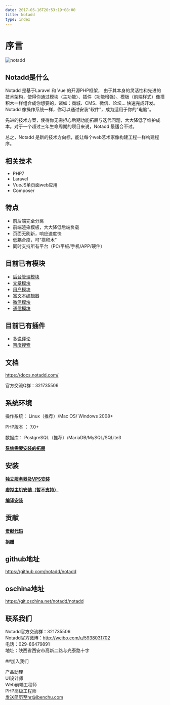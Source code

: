 ```yaml
---
date: 2017-05-16T20:53:19+08:00
title: Notadd
type: index
---
```


# 序言

![notadd](https://www.notadd.com/src/notadd_logo.svg)

## Notadd是什么

Notadd 是基于Laravel 和 Vue 的开源PHP框架， 由于其本身的灵活性和先进的技术架构，使得你通过模块（主功能）、插件（功能增强）、模板（前端样式）像搭积木一样组合成你想要的，诸如：商城、CMS、微信、论坛...  快速完成开发。
Notadd 像操作系统一样，你可以通过安装“软件”，成为适用于你的“电脑”。

先进的技术方案，使得你无需担心后期功能拓展与迭代问题，大大降低了维护成本。对于一个超过三年生命周期的项目来说，Notadd 最适合不过。

总之，Notadd 是新的技术方向标，能让每个web艺术家像构建工程一样构建程序。

## 相关技术

- PHP7
- Laravel
- VueJS单页面web应用
- Composer

## 特点

- 前后端完全分离
- 前端渲染模板，大大降低后端负载
- 页面无刷新，响应速度快
- 低耦合度，可“搭积木”
- 同时支持所有平台（PC/平板/手机/APP/硬件）

## 目前已有模块

- [后台管理模块](https://github.com/notadd/administration)
- [文章模块](https://github.com/notadd/content)
- [用户模块](https://github.com/notadd/member)
- [富文本编辑器](https://github.com/notadd/neditor)
- [微信模块](https://github.com/notadd/wechat)
- [通信模块](https://github.com/notadd/socket)

## 目前已有插件

- [多说评论](http://git.oschina.net/notadd/duoshuo)
- [百度搜索](http://git.oschina.net/notadd/baidu)

## 文档

https://docs.notadd.com/

官方交流Q群：321735506

## 系统环境

操作系统： Linux（推荐）/Mac OS/ Windows 2008+

PHP版本 ： 7.0+

数据库： PostgreSQL（推荐）/MariaDB/MySQL/SQLite3


**[系统需要安装的拓展](https://docs.notadd.com/#/v1.0/zh-CN/installations/first)**

## 安装

**[独立服务器及VPS安装](https://docs.notadd.com/#/v1.0/zh-CN/installations/vps)**

**[虚拟主机安装（暂不支持）](https://docs.notadd.com/#/v1.0/zh-CN/installations/vhost)**

**[编译安装](https://docs.notadd.com/#/v1.0/zh-CN/installations/compile)**


## 贡献

**[贡献代码](https://docs.notadd.com/introductions/contributing.html)**

**[捐赠](https://git.oschina.net/notadd/notadd?donate=true)**


## github地址

https://github.com/notadd/notadd

## oschina地址

https://git.oschina.net/notadd/notadd

## 联系我们

Notadd官方交流群：321735506      
Notadd官方微博：http://weibo.com/u/5938031702      
电话：029-86479891       
地址：陕西省西安市高新二路与光泰路十字   

##加入我们

产品助理   
UI设计师   
Web前端工程师   
PHP高级工程师   
发送简历至hr@ibenchu.com
